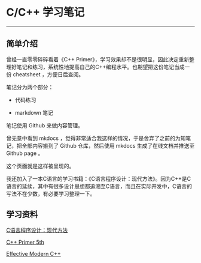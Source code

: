 # C/C++ 学习笔记

---

## 简单介绍

曾经一直零零碎碎看着《C++ Primer》，学习效果却不是很明显，因此决定重新整理好笔记和练习，系统性地提高自己的C++编程水平。也期望把这份笔记当成一份 cheatsheet ，方便日后查阅。

笔记分为两个部分：

- 代码练习

- markdown 笔记

笔记使用 Github 来做内容管理。

曾无意中看到 mkdocs ，觉得非常适合我这样的情况，于是舍弃了之前的为知笔记，把全部内容搬到了 Github 仓库，然后使用 mkdocs 生成了在线文档并推送至 Github page 。

这个页面就是这样被呈现的。

我还加入了一本C语言的学习书籍：《C语言程序设计：现代方法》。因为C++是C语言的延续，其中有很多设计思想都追溯至C语言，而且在实际开发中，C语言的写法不在少数，有必要学习整理一下。

## 学习资料

[C语言程序设计：现代方法](https://book.douban.com/subject/4279678/)

[C++ Primer 5th](https://book.douban.com/subject/25708312/)

[Effective Modern C++](https://book.douban.com/subject/30178902/)